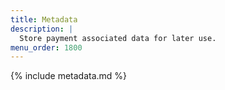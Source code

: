 ```yaml
---
title: Metadata
description: |
  Store payment associated data for later use.
menu_order: 1800
---
```


{% include metadata.md %}
